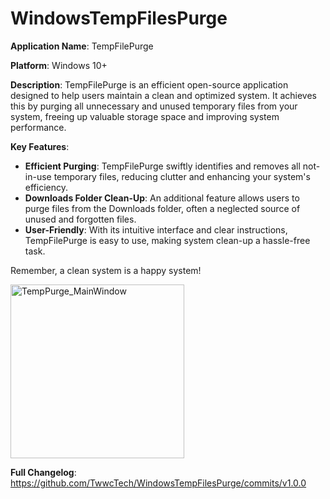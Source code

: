 # WindowsTempFilesPurge

**Application Name**: TempFilePurge

**Platform**: Windows 10+

**Description**: TempFilePurge is an efficient open-source application designed to help users maintain a clean and optimized system. It achieves this by purging all unnecessary and unused temporary files from your system, freeing up valuable storage space and improving system performance.

**Key Features**:
- **Efficient Purging**: TempFilePurge swiftly identifies and removes all not-in-use temporary files, reducing clutter and enhancing your system's efficiency.
- **Downloads Folder Clean-Up**: An additional feature allows users to purge files from the Downloads folder, often a neglected source of unused and forgotten files.
- **User-Friendly**: With its intuitive interface and clear instructions, TempFilePurge is easy to use, making system clean-up a hassle-free task.

Remember, a clean system is a happy system!

<img width="278" alt="TempPurge_MainWindow" src="https://github.com/TwwcTech/WindowsTempFilesPurge/assets/71518263/3431882e-4332-4349-bf4e-13035995c5b7">

**Full Changelog**: https://github.com/TwwcTech/WindowsTempFilesPurge/commits/v1.0.0
